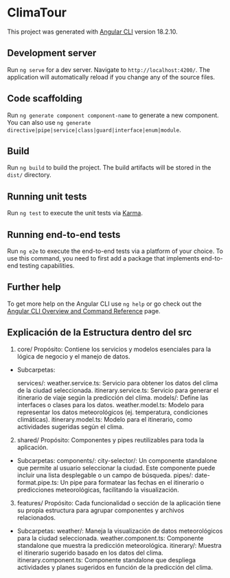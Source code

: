 # ClimaTour

This project was generated with [Angular CLI](https://github.com/angular/angular-cli) version 18.2.10.

## Development server

Run `ng serve` for a dev server. Navigate to `http://localhost:4200/`. The application will automatically reload if you change any of the source files.

## Code scaffolding

Run `ng generate component component-name` to generate a new component. You can also use `ng generate directive|pipe|service|class|guard|interface|enum|module`.

## Build

Run `ng build` to build the project. The build artifacts will be stored in the `dist/` directory.

## Running unit tests

Run `ng test` to execute the unit tests via [Karma](https://karma-runner.github.io).

## Running end-to-end tests

Run `ng e2e` to execute the end-to-end tests via a platform of your choice. To use this command, you need to first add a package that implements end-to-end testing capabilities.

## Further help

To get more help on the Angular CLI use `ng help` or go check out the [Angular CLI Overview and Command Reference](https://angular.dev/tools/cli) page.

## Explicación de la Estructura dentro del src

1. core/
   Propósito: Contiene los servicios y modelos esenciales para la lógica de negocio y el manejo de datos.

- Subcarpetas:

  services/:
  weather.service.ts: Servicio para obtener los datos del clima de la ciudad seleccionada.
  itinerary.service.ts: Servicio para generar el itinerario de viaje según la predicción del clima.
  models/: Define las interfaces o clases para los datos.
  weather.model.ts: Modelo para representar los datos meteorológicos (ej. temperatura, condiciones climáticas).
  itinerary.model.ts: Modelo para el itinerario, como actividades sugeridas según el clima.

2. shared/
   Propósito: Componentes y pipes reutilizables para toda la aplicación.

- Subcarpetas:
  components/:
  city-selector/: Un componente standalone que permite al usuario seleccionar la ciudad. Este componente puede incluir una lista desplegable o un campo de búsqueda.
  pipes/:
  date-format.pipe.ts: Un pipe para formatear las fechas en el itinerario o predicciones meteorológicas, facilitando la visualización.

3. features/
   Propósito: Cada funcionalidad o sección de la aplicación tiene su propia estructura para agrupar componentes y archivos relacionados.

- Subcarpetas:
  weather/: Maneja la visualización de datos meteorológicos para la ciudad seleccionada.
  weather.component.ts: Componente standalone que muestra la predicción meteorológica.
  itinerary/: Muestra el itinerario sugerido basado en los datos del clima.
  itinerary.component.ts: Componente standalone que despliega actividades y planes sugeridos en función de la predicción del clima.

